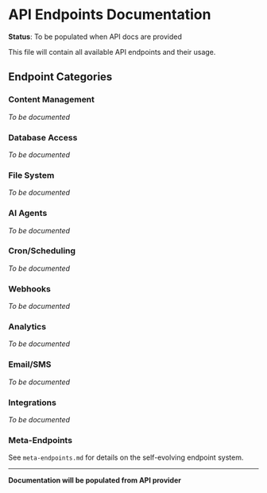 # API Endpoints Documentation

**Status**: To be populated when API docs are provided

This file will contain all available API endpoints and their usage.

## Endpoint Categories

### Content Management
_To be documented_

### Database Access
_To be documented_

### File System
_To be documented_

### AI Agents
_To be documented_

### Cron/Scheduling
_To be documented_

### Webhooks
_To be documented_

### Analytics
_To be documented_

### Email/SMS
_To be documented_

### Integrations
_To be documented_

### Meta-Endpoints
See `meta-endpoints.md` for details on the self-evolving endpoint system.

---

**Documentation will be populated from API provider**
